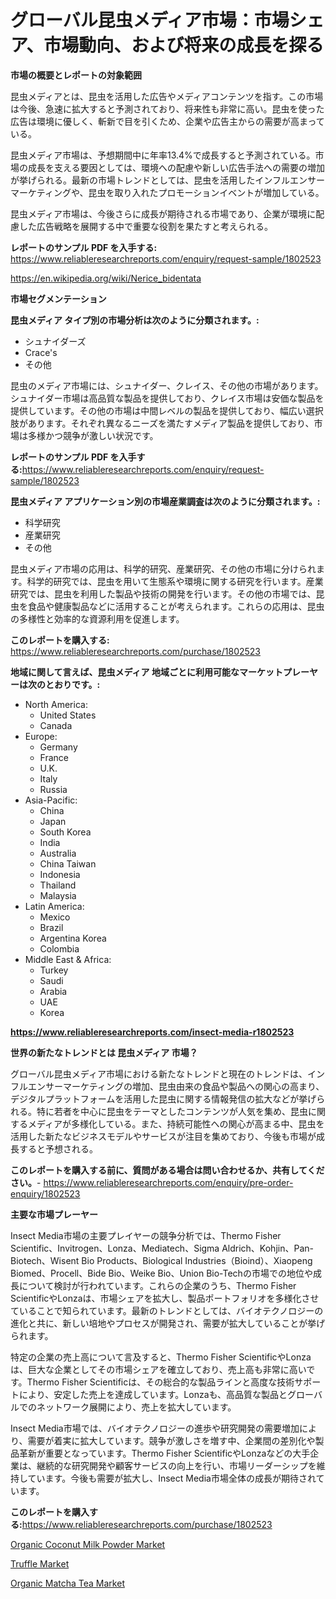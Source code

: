 <p><h1>グローバル昆虫メディア市場：市場シェア、市場動向、および将来の成長を探る</h1></p><p><strong>市場の概要とレポートの対象範囲</strong></p>
<p><p>昆虫メディアとは、昆虫を活用した広告やメディアコンテンツを指す。この市場は今後、急速に拡大すると予測されており、将来性も非常に高い。昆虫を使った広告は環境に優しく、斬新で目を引くため、企業や広告主からの需要が高まっている。</p><p>昆虫メディア市場は、予想期間中に年率13.4%で成長すると予測されている。市場の成長を支える要因としては、環境への配慮や新しい広告手法への需要の増加が挙げられる。最新の市場トレンドとしては、昆虫を活用したインフルエンサーマーケティングや、昆虫を取り入れたプロモーションイベントが増加している。</p><p>昆虫メディア市場は、今後さらに成長が期待される市場であり、企業が環境に配慮した広告戦略を展開する中で重要な役割を果たすと考えられる。</p></p>
<p><strong>レポートのサンプル PDF を入手する:</strong> <a href="https://www.reliableresearchreports.com/enquiry/request-sample/1802523">https://www.reliableresearchreports.com/enquiry/request-sample/1802523</a></p>
<p><a href="https://en.wikipedia.org/wiki/Nerice_bidentata">https://en.wikipedia.org/wiki/Nerice_bidentata</a></p>
<p><strong>市場セグメンテーション</strong></p>
<p><strong>昆虫メディア タイプ別の市場分析は次のように分類されます。:</strong></p>
<p><ul><li>シュナイダーズ</li><li>Crace's</li><li>その他</li></ul></p>
<p><p>昆虫のメディア市場には、シュナイダー、クレイス、その他の市場があります。シュナイダー市場は高品質な製品を提供しており、クレイス市場は安価な製品を提供しています。その他の市場は中間レベルの製品を提供しており、幅広い選択肢があります。それぞれ異なるニーズを満たすメディア製品を提供しており、市場は多様かつ競争が激しい状況です。</p></p>
<p><strong>レポートのサンプル PDF を入手する:</strong><a href="https://www.reliableresearchreports.com/enquiry/request-sample/1802523">https://www.reliableresearchreports.com/enquiry/request-sample/1802523</a></p>
<p><strong> 昆虫メディア アプリケーション別の市場産業調査は次のように分類されます。:</strong></p>
<p><ul><li>科学研究</li><li>産業研究</li><li>その他</li></ul></p>
<p><p>昆虫メディア市場の応用は、科学的研究、産業研究、その他の市場に分けられます。科学的研究では、昆虫を用いて生態系や環境に関する研究を行います。産業研究では、昆虫を利用した製品や技術の開発を行います。その他の市場では、昆虫を食品や健康製品などに活用することが考えられます。これらの応用は、昆虫の多様性と効率的な資源利用を促進します。</p></p>
<p><strong>このレポートを購入する:</strong> <a href="https://www.reliableresearchreports.com/purchase/1802523">https://www.reliableresearchreports.com/purchase/1802523</a></p>
<p><strong>地域に関して言えば、昆虫メディア 地域ごとに利用可能なマーケットプレーヤーは次のとおりです。:</strong></p>
<p><ul>
    <li>
        North America:
        <ul>
            <li>United States</li>
            <li>Canada</li>
        </ul>
    </li>
    <li>
        Europe:
        <ul>
            <li>Germany</li>
            <li>France</li>
            <li>U.K.</li>
            <li>Italy</li>
            <li>Russia</li>
        </ul>
    </li>
    <li>
        Asia-Pacific:
        <ul>
            <li>China</li>
            <li>Japan</li>
            <li>South Korea</li>
            <li>India</li>
            <li>Australia</li>
            <li>China Taiwan</li>
            <li>Indonesia</li>
            <li>Thailand</li>
            <li>Malaysia</li>
        </ul>
    </li>
    <li>
        Latin America:
        <ul>
            <li>Mexico</li>
            <li>Brazil</li>
            <li>Argentina Korea</li>
            <li>Colombia</li>
        </ul>
    </li>
    <li>
        Middle East & Africa:
        <ul>
            <li>Turkey</li>
            <li>Saudi</li>
            <li>Arabia</li>
            <li>UAE</li>
            <li>Korea</li>
        </ul>
    </li>
    </ul></p>
<p><strong><a href="https://www.reliableresearchreports.com/insect-media-r1802523">https://www.reliableresearchreports.com/insect-media-r1802523</a></strong></p>
<p><strong>世界の新たなトレンドとは 昆虫メディア 市場？</strong></p>
<p><p>グローバル昆虫メディア市場における新たなトレンドと現在のトレンドは、インフルエンサーマーケティングの増加、昆虫由来の食品や製品への関心の高まり、デジタルプラットフォームを活用した昆虫に関する情報発信の拡大などが挙げられる。特に若者を中心に昆虫をテーマとしたコンテンツが人気を集め、昆虫に関するメディアが多様化している。また、持続可能性への関心が高まる中、昆虫を活用した新たなビジネスモデルやサービスが注目を集めており、今後も市場が成長すると予想される。</p></p>
<p><strong>このレポートを購入する前に、質問がある場合は問い合わせるか、共有してください。</strong>- <a href="https://www.reliableresearchreports.com/enquiry/pre-order-enquiry/1802523">https://www.reliableresearchreports.com/enquiry/pre-order-enquiry/1802523</a></p>
<p><strong>主要な市場プレーヤー</strong></p>
<p><p>Insect Media市場の主要プレイヤーの競争分析では、Thermo Fisher Scientific、Invitrogen、Lonza、Mediatech、Sigma Aldrich、Kohjin、Pan-Biotech、Wisent Bio Products、Biological Industries（Bioind）、Xiaopeng Biomed、Procell、Bide Bio、Weike Bio、Union Bio-Techの市場での地位や成長について検討が行われています。これらの企業のうち、Thermo Fisher ScientificやLonzaは、市場シェアを拡大し、製品ポートフォリオを多様化させていることで知られています。最新のトレンドとしては、バイオテクノロジーの進化と共に、新しい培地やプロセスが開発され、需要が拡大していることが挙げられます。</p><p>特定の企業の売上高について言及すると、Thermo Fisher ScientificやLonzaは、巨大な企業としてその市場シェアを確立しており、売上高も非常に高いです。Thermo Fisher Scientificは、その総合的な製品ラインと高度な技術サポートにより、安定した売上を達成しています。Lonzaも、高品質な製品とグローバルでのネットワーク展開により、売上を拡大しています。</p><p>Insect Media市場では、バイオテクノロジーの進歩や研究開発の需要増加により、需要が着実に拡大しています。競争が激しさを増す中、企業間の差別化や製品革新が重要となっています。Thermo Fisher ScientificやLonzaなどの大手企業は、継続的な研究開発や顧客サービスの向上を行い、市場リーダーシップを維持しています。今後も需要が拡大し、Insect Media市場全体の成長が期待されています。</p></p>
<p><strong>このレポートを購入する:</strong><a href="https://www.reliableresearchreports.com/purchase/1802523">https://www.reliableresearchreports.com/purchase/1802523</a></p>
<p><p><a href="https://github.com/AlysaLedner2023/Market-Research-Report-List-2/blob/main/organic-coconut-milk-powder-market.md">Organic Coconut Milk Powder Market</a></p><p><a href="https://github.com/Sherrillcrooksxa8i18ucf2m/Market-Research-Report-List-3/blob/main/truffle-market.md">Truffle Market</a></p><p><a href="https://github.com/derrinmiltonellis35gcl/Market-Research-Report-List-3/blob/main/organic-matcha-tea-market.md">Organic Matcha Tea Market</a></p></p>